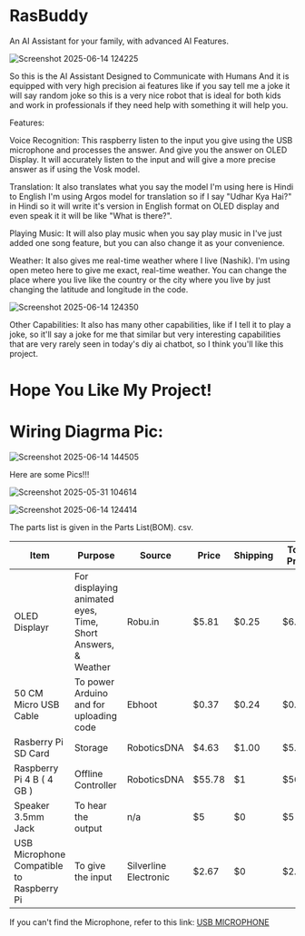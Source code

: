# RasBuddy

An AI Assistant for your family, with advanced AI Features.

![Screenshot 2025-06-14 124225](https://github.com/user-attachments/assets/677e1969-142c-4b84-89ff-0a6201f27863)


So this is the AI Assistant Designed to Communicate with Humans And it is equipped with very high precision ai features like if you say tell me a joke it will say random joke so this is a very nice robot that is ideal for both kids and work in professionals if they need help with something it will help you.

Features:

Voice Recognition: This raspberry listen to the input you give using the USB microphone and processes the answer. And give you the answer on OLED Display. It will accurately listen to the input and will give a more precise answer as if using the Vosk model.

Translation: It also translates what you say the model I'm using here is Hindi to English I'm using Argos model for translation so if I say "Udhar Kya Hai?" in Hindi so it will write it's version in English format on OLED display and even speak it it will be like "What is there?".

Playing Music: It will also play music when you say play music in I've just added one song feature, but you can also change it as your convenience.

Weather: It also gives me real-time weather where I live (Nashik). I'm using open meteo here to give me exact, real-time weather. You can change the place where you live like the country or the city where you live by just changing the latitude and longitude in the code.

![Screenshot 2025-06-14 124350](https://github.com/user-attachments/assets/6e122cb5-7d3e-47d2-a75d-88d96332ed40)

Other Capabilities: It also has many other capabilities, like if I tell it to play a joke, so it'll say a joke for me that similar but very interesting capabilities that are very rarely seen in today's diy ai chatbot, so I think you'll like this project.

# Hope You Like My Project!

# Wiring Diagrma Pic:

![Screenshot 2025-06-14 144505](https://github.com/user-attachments/assets/9bae2d43-0901-490d-bec1-433465ad9178)



Here are some Pics!!!

![Screenshot 2025-05-31 104614](https://github.com/user-attachments/assets/96e79cef-b264-4450-8c8a-a57a56af044b)



![Screenshot 2025-06-14 124414](https://github.com/user-attachments/assets/adf1de72-270e-40f7-95e6-a99c20023e0c)




The parts list is given in the Parts List(BOM). csv.


|     Item      |                                                        Purpose                                                               |     Source    |     Price     |    Shipping    | Total Price
| ------------- | ---------------------------------------------------------------------------------------------------------------------------- | ------------- | ------------- | -------------- | --------------------- |
| OLED Displayr           |For displaying animated eyes, Time, Short Answers, & Weather                                                                                    |Robu.in     |$5.81            |      $0.25       |  $6.06                     |
|50 CM Micro USB Cable |To power Arduino and for uploading code                                                             |Ebhoot        |$0.37          |      $0.24       |       $0.61              |
|Rasberry Pi SD Card    | Storage                                 |RoboticsDNA       | $4.63 |   $1.00    |      $5.63         |   
|Raspberry Pi 4  B ( 4 GB )  | Offline Controller                                |RoboticsDNA        | $55.78 |   $1    |      $56.78        | 
|Speaker 3.5mm Jack | To hear the output                                |n/a       | $5 |   $0    |      $5         |
|USB Microphone Compatible to Raspberry Pi | To give the input                                 |Silverline Electronic        | $2.67 |   $0   |      $2.67        |


If you can't find the Microphone, refer to this link: [USB MICROPHONE](https://amzn.in/d/cpBY2zB)
